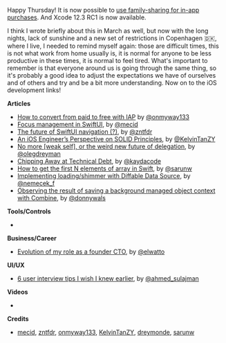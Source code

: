 Happy Thursday! It is now possible to [use family-sharing for in-app purchases](https://developer.apple.com/news/?id=4zbvn7u9). And Xcode 12.3 RC1 is now available.  

I think I wrote briefly about this in March as well, but now with the long nights, lack of sunshine and a new set of restrictions in Copenhagen 🇩🇰, where I live, I needed to remind myself again: those are difficult times, this is not what work from home usually is, it is normal for anyone to be less productive in these times, it is normal to feel tired. What's important to remember is that everyone around us is going through the same thing, so it's probably a good idea to adjust the expectations we have of ourselves and of others and try and be a bit more understanding. Now on to the iOS development links!

**Articles**

* [How to convert from paid to free with IAP](https://onmyway133.com/blog/how-to-convert-from-paid-to-free-with-iap/) by [@onmyway133](https://twitter.com/onmyway133)
* [Focus management in SwiftUI](https://swiftwithmajid.com/2020/12/02/focus-management-in-swiftui/), by [@mecid](https://twitter.com/mecid)
* [The future of SwiftUI navigation (?)](https://fivestars.blog/swiftui/programmatic-navigation.html), by [@zntfdr](https://twitter.com/zntfdr)
* [An iOS Engineer’s Perspective on SOLID Principles](https://medium.com/better-programming/an-ios-engineers-perspective-on-solid-principles-bf46ddc25d47), by [@KelvinTanZY](https://twitter.com/KelvinTanZY)
* [No more \[weak self\], or the weird new future of delegation](https://olegdreyman.medium.com/no-more-weak-self-or-the-weird-new-future-of-delegation-f2a2745cd73), by [@olegdreyman](https://twitter.com/olegdreyman)
* [Chipping Away at Technical Debt](https://dev.to/kaydacode/chipping-away-at-technical-debt-335a), by [@kaydacode](https://twitter.com/kaydacode)
* [How to get the first N elements of array in Swift](https://sarunw.com/posts/how-to-get-first-n-elements-of-swift-array/), by [@sarunw](https://twitter.com/sarunw)
* [Implementing loading/shimmer with Diffable Data Source](https://nemecek.be/blog/60/implementing-loadingshimmer-with-diffable-data-source), by [@nemecek_f](https://twitter.com/nemecek_f)
* [Observing the result of saving a background managed object context with Combine](https://www.donnywals.com/observing-the-result-of-saving-a-background-managed-object-context-with-combine/), by [@donnywals](https://twitter.com/donnywals)

**Tools/Controls**

* 

**Business/Career**

* [Evolution of my role as a founder CTO](https://miguelcarranza.es/cto), by [@elwatto](https://twitter.com/elwatto)

**UI/UX**

* [6 user interview tips I wish I knew earlier](https://www.indiehackers.com/post/6-user-interview-tips-i-wish-i-knew-earlier-0390d99876), by [@ahmed_sulajman](https://twitter.com/ahmed_sulajman)

**Videos**

* 

**Credits**

* [mecid](https://github.com/mecid), [zntfdr](https://github.com/zntfdr), [onmyway133](https://github.com/onmyway133), [KelvinTanZY](https://github.com/zhiyao92), [dreymonde](https://github.com/dreymonde), [sarunw](https://github.com/sarunw)
